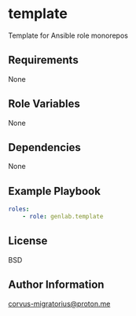 template
=========

Template for Ansible role monorepos

Requirements
------------

None

Role Variables
--------------

None

Dependencies
------------

None

Example Playbook
----------------

```yaml
roles:
    - role: genlab.template
```

License
-------

BSD

Author Information
------------------

corvus-migratorius@proton.me
